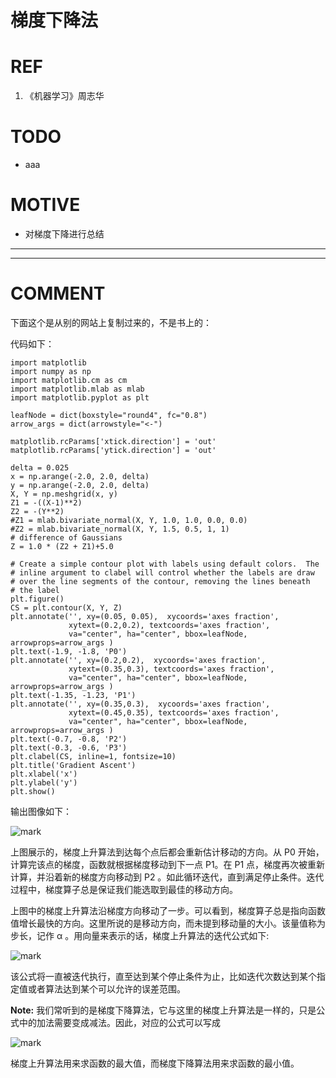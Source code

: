 # 梯度下降法


# REF






  1. 《机器学习》周志华




# TODO






  * aaa




# MOTIVE






  * 对梯度下降进行总结





* * *















* * *





# COMMENT


下面这个是从别的网站上复制过来的，不是书上的：

代码如下：


    import matplotlib
    import numpy as np
    import matplotlib.cm as cm
    import matplotlib.mlab as mlab
    import matplotlib.pyplot as plt

    leafNode = dict(boxstyle="round4", fc="0.8")
    arrow_args = dict(arrowstyle="<-")

    matplotlib.rcParams['xtick.direction'] = 'out'
    matplotlib.rcParams['ytick.direction'] = 'out'

    delta = 0.025
    x = np.arange(-2.0, 2.0, delta)
    y = np.arange(-2.0, 2.0, delta)
    X, Y = np.meshgrid(x, y)
    Z1 = -((X-1)**2)
    Z2 = -(Y**2)
    #Z1 = mlab.bivariate_normal(X, Y, 1.0, 1.0, 0.0, 0.0)
    #Z2 = mlab.bivariate_normal(X, Y, 1.5, 0.5, 1, 1)
    # difference of Gaussians
    Z = 1.0 * (Z2 + Z1)+5.0

    # Create a simple contour plot with labels using default colors.  The
    # inline argument to clabel will control whether the labels are draw
    # over the line segments of the contour, removing the lines beneath
    # the label
    plt.figure()
    CS = plt.contour(X, Y, Z)
    plt.annotate('', xy=(0.05, 0.05),  xycoords='axes fraction',
                 xytext=(0.2,0.2), textcoords='axes fraction',
                 va="center", ha="center", bbox=leafNode, arrowprops=arrow_args )
    plt.text(-1.9, -1.8, 'P0')
    plt.annotate('', xy=(0.2,0.2),  xycoords='axes fraction',
                 xytext=(0.35,0.3), textcoords='axes fraction',
                 va="center", ha="center", bbox=leafNode, arrowprops=arrow_args )
    plt.text(-1.35, -1.23, 'P1')
    plt.annotate('', xy=(0.35,0.3),  xycoords='axes fraction',
                 xytext=(0.45,0.35), textcoords='axes fraction',
                 va="center", ha="center", bbox=leafNode, arrowprops=arrow_args )
    plt.text(-0.7, -0.8, 'P2')
    plt.text(-0.3, -0.6, 'P3')
    plt.clabel(CS, inline=1, fontsize=10)
    plt.title('Gradient Ascent')
    plt.xlabel('x')
    plt.ylabel('y')
    plt.show()


输出图像如下：


![mark](http://pacdb2bfr.bkt.clouddn.com/blog/image/180728/i44BCaJjhC.png?imageslim)

上图展示的，梯度上升算法到达每个点后都会重新估计移动的方向。从 P0 开始，计算完该点的梯度，函数就根据梯度移动到下一点 P1。在 P1 点，梯度再次被重新计算，并沿着新的梯度方向移动到 P2 。如此循环迭代，直到满足停止条件。迭代过程中，梯度算子总是保证我们能选取到最佳的移动方向。

上图中的梯度上升算法沿梯度方向移动了一步。可以看到，梯度算子总是指向函数值增长最快的方向。这里所说的是移动方向，而未提到移动量的大小。该量值称为步长，记作 α 。用向量来表示的话，梯度上升算法的迭代公式如下:


![mark](http://pacdb2bfr.bkt.clouddn.com/blog/image/180728/0kbdH3b3GI.png?imageslim)

该公式将一直被迭代执行，直至达到某个停止条件为止，比如迭代次数达到某个指定值或者算法达到某个可以允许的误差范围。

**Note:** 我们常听到的是梯度下降算法，它与这里的梯度上升算法是一样的，只是公式中的加法需要变成减法。因此，对应的公式可以写成


![mark](http://pacdb2bfr.bkt.clouddn.com/blog/image/180728/4cIIbl7HIj.png?imageslim)

梯度上升算法用来求函数的最大值，而梯度下降算法用来求函数的最小值。
